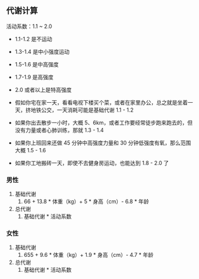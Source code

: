 ## 代谢计算

活动系数：1.1 ~ 2.0

- 1.1-1.2 是不运动
- 1.3-1.4 是中小强度运动
- 1.5-1.6 是中高强度
- 1.7-1.9 是高强度
- 2.0 或者以上是特高强度

- 假如你宅在家一天，看看电视下楼买个菜，或者在家里办公，总之就是坐着一天，挤地铁公交，一天消耗可能是基础代谢 1.1 - 1.2
- 如果你出去散步一小时，大概 5、6km，或者工作要经常徒步跑来跑去的，但没有力量或者心肺训练，那就 1.3 - 1.4
- 如果你上班回来还做 45 分钟中高强度力量和 30 分钟低强度有氧，那么范围大概 1.5 - 1.6
- 如果你工地搬砖一天，即使不去健身房运动，也能达到 1.8 - 2.0 了

### 男性

1. 基础代谢
   1. 66 + 13.8 \* 体重（kg）+ 5 \* 身高（cm）- 6.8 \* 年龄
2. 总代谢
   1. 基础代谢 \* 活动系数

### 女性

1. 基础代谢
   1. 655 + 9.6 \* 体重（kg）+ 1.9 \* 身高（cm）- 4.7 \* 年龄
2. 总代谢
   1. 基础代谢 \* 活动系数
